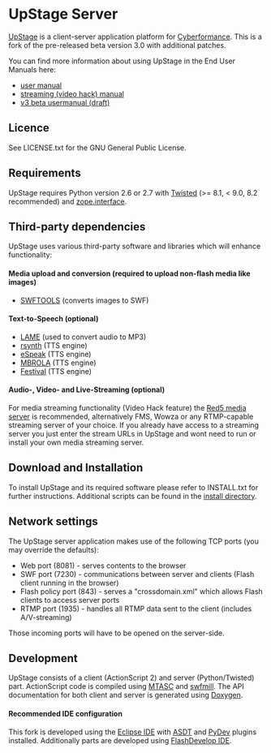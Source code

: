 UpStage Server
==============

<a href="http://upstage.org.nz/">UpStage</a> is a client-server application platform for <a href="http://en.wikipedia.org/wiki/Cyberformance">Cyberformance</a>.
This is a fork of the pre-released beta version 3.0 with additional patches.

You can find more information about using UpStage in the End User Manuals here:
 * <a href="http://en.flossmanuals.net/upstage-v242-user-manual/">user manual</a>
 * <a href="http://upstage.org.nz/blog/?p=5445">streaming (video hack) manual</a>
 * <a href="http://upstage.org.nz/blog/wp-content/uploads/upstagev3usermanualdraft.pdf">v3 beta usermanual (draft)</a>

## Licence

See LICENSE.txt for the GNU General Public License.

## Requirements

UpStage requires Python version 2.6 or 2.7 with <a href="http://twistedmatrix.com">Twisted</a> (&gt;= 8.1, &lt; 9.0, 8.2 recommended) and <a href="http://pypi.python.org/pypi/zope.interface">zope.interface</a>.
  
## Third-party dependencies

UpStage uses various third-party software and libraries which will enhance functionality:

#### Media upload and conversion (required to upload non-flash media like images)

 * <a href="http://www.swftools.org/">SWFTOOLS</a> (converts images to SWF)

#### Text-to-Speech (optional)

 * <a href="http://lame.sourceforge.net/">LAME</a> (used to convert audio to MP3)
 * <a href="http://sourceforge.net/projects/rsynth/">rsynth</a> (TTS engine)
 * <a href="http://espeak.sourceforge.net/">eSpeak</a> (TTS engine)
 * <a href="http://tcts.fpms.ac.be/synthesis/mbrola.html">MBROLA</a> (TTS engine)
 * <a href="http://www.cstr.ed.ac.uk/projects/festival/">Festival</a> (TTS engine)
 
#### Audio-, Video- and Live-Streaming (optional)

For media streaming functionality (Video Hack feature) the <a href="http://www.red5.org">Red5 media server</a> is recommended, alternatively FMS, Wowza or any RTMP-capable streaming server of your choice.
If you already have access to a streaming server you just enter the stream URLs in UpStage and wont need to run or install your own media streaming server.

## Download and Installation
 
To install UpStage and its required software please refer to INSTALL.txt for further instructions.
Additional scripts can be found in the <a href="../master/install">install directory</a>.

## Network settings

The UpStage server application makes use of the following TCP ports (you may override the defaults):

 * Web port (8081) - serves contents to the browser
 * SWF port (7230) - communications between server and clients (Flash client running in the browser)
 * Flash policy port (843) - serves a "crossdomain.xml" which allows Flash clients to access server ports
 * RTMP port (1935) - handles all RTMP data sent to the client (includes A/V-streaming)

Those incoming ports will have to be opened on the server-side.

## Development

UpStage consists of a client (ActionScript 2) and server (Python/Twisted) part.
ActionScript code is compiled using <a href="http://www.mtasc.org/">MTASC</a> and <a href="http://swfmill.org/">swfmill</a>.
The API documentation for both client and server is generated using <a href="http://www.doxygen.org/">Doxygen</a>.

#### Recommended IDE configuration

This fork is developed using the <a href="http://www.eclipse.org/">Eclipse IDE</a> with <a href="http://sourceforge.net/projects/aseclipseplugin/">ASDT</a> and <a href="http://pydev.org/">PyDev</a> plugins installed.
Additionally parts are developed using <a href="http://www.flashdevelop.org/">FlashDevelop IDE</a>.
